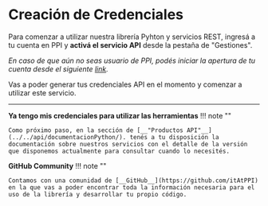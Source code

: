 # Creación de Credenciales

Para comenzar a utilizar nuestra librería Pyhton y servicios REST, ingresá a tu cuenta en PPI y __activá el servicio API__ desde la pestaña de "Gestiones".
 
*En caso de que aún no seas usuario de PPI, podés iniciar la apertura de tu cuenta desde el siguiente [link](https://portfoliopersonal.com/es/abrircuenta).*

Vas a poder generar tus credenciales API en el momento y comenzar a utilizar este servicio.
 
 -------------------------------------------------------------------------------
__Ya tengo mis credenciales para utilizar las herramientas__
!!! note ""

    Como próximo paso, en la sección de [__"Productos API"__](../../api/documentacionPython/). tenés a tu disposición la documentación sobre nuestros servicios con el detalle de la versión que disponemos actualmente para consultar cuando lo necesités.


__GitHub Community__
!!! note ""

    Contamos con una comunidad de [__GitHub__](https://github.com/itAtPPI) en la que vas a poder encontrar toda la información necesaria para el uso de la librería y desarrollar tu propio código.



    
